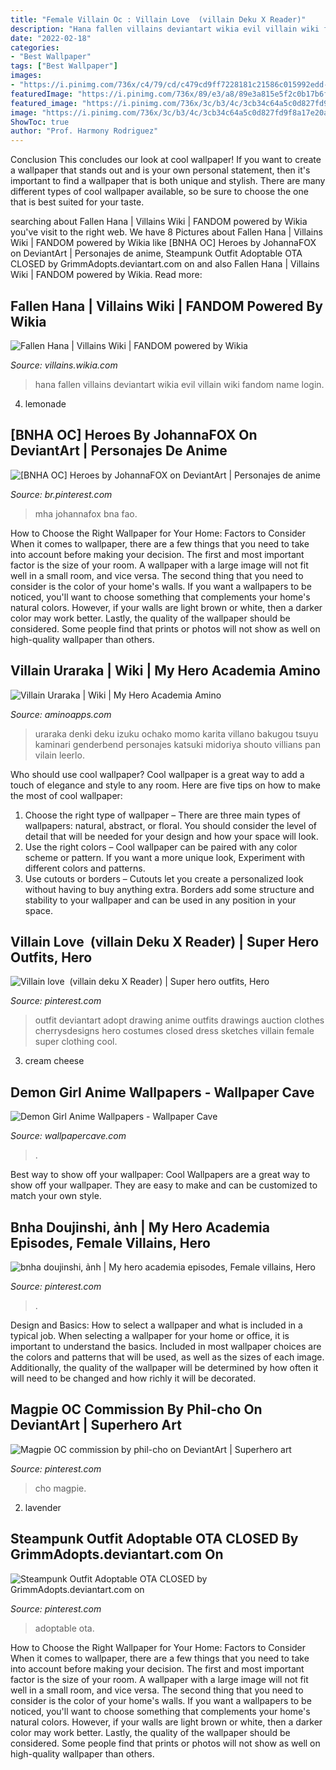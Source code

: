 ```yaml
---
title: "Female Villain Oc : Villain Love ️ (villain Deku X Reader)"
description: "Hana fallen villains deviantart wikia evil villain wiki fandom name login"
date: "2022-02-18"
categories:
- "Best Wallpaper"
tags: ["Best Wallpaper"]
images:
- "https://i.pinimg.com/736x/c4/79/cd/c479cd9ff7228181c21586c015992edd--steampunk-outfits-closed.jpg"
featuredImage: "https://i.pinimg.com/736x/89/e3/a8/89e3a815e5f2c0b17b6f30e0b4d84674.jpg"
featured_image: "https://i.pinimg.com/736x/3c/b3/4c/3cb34c64a5c0d827fd9f8a17e20ae2cc.jpg"
image: "https://i.pinimg.com/736x/3c/b3/4c/3cb34c64a5c0d827fd9f8a17e20ae2cc.jpg"
ShowToc: true
author: "Prof. Harmony Rodriguez"
---
```



Conclusion
This concludes our look at cool wallpaper! If you want to create a wallpaper that stands out and is your own personal statement, then it's important to find a wallpaper that is both unique and stylish. There are many different types of cool wallpaper available, so be sure to choose the one that is best suited for your taste.

	

		
searching about Fallen Hana | Villains Wiki | FANDOM powered by Wikia you've visit to the right web. We have 8 Pictures about Fallen Hana | Villains Wiki | FANDOM powered by Wikia like [BNHA OC] Heroes by JohannaFOX on DeviantArt | Personajes de anime, Steampunk Outfit Adoptable OTA CLOSED by GrimmAdopts.deviantart.com on and also Fallen Hana | Villains Wiki | FANDOM powered by Wikia. Read more:
		
    
## Fallen Hana | Villains Wiki | FANDOM Powered By Wikia

<img loading=lazy src="https://vignette.wikia.nocookie.net/villains/images/9/98/Fallen_Hana.jpg/revision/latest?cb=20150226235123" onerror="this.onerror=null;this.src='https://tse1.mm.bing.net/th?id=OIP.zRVwkzSrIldoL162XizQHQHaOJ&amp;pid=15.1';" alt="Fallen Hana | Villains Wiki | FANDOM powered by Wikia">

_Source: villains.wikia.com_

>hana fallen villains deviantart wikia evil villain wiki fandom name login. 

	

4. lemonade 

    
## [BNHA OC] Heroes By JohannaFOX On DeviantArt | Personajes De Anime

<img loading=lazy src="https://i.pinimg.com/736x/3c/b3/4c/3cb34c64a5c0d827fd9f8a17e20ae2cc.jpg" onerror="this.onerror=null;this.src='https://tse4.mm.bing.net/th?id=OIP._skymxzVPbnvV57cDNQnmAHaI4&amp;pid=15.1';" alt="[BNHA OC] Heroes by JohannaFOX on DeviantArt | Personajes de anime">

_Source: br.pinterest.com_

>mha johannafox bna fao. 

	

How to Choose the Right Wallpaper for Your Home: Factors to Consider
When it comes to wallpaper, there are a few things that you need to take into account before making your decision. The first and most important factor is the size of your room. A wallpaper with a large image will not fit well in a small room, and vice versa. 
The second thing that you need to consider is the color of your home's walls. If you want a wallpapers to be noticed, you'll want to choose something that complements your home's natural colors. However, if your walls are light brown or white, then a darker color may work better. 
Lastly, the quality of the wallpaper should be considered. Some people find that prints or photos will not show as well on high-quality wallpaper than others.

    
## Villain Uraraka | Wiki | My Hero Academia Amino

<img loading=lazy src="http://pm1.narvii.com/6923/b15b67af8f8274f20455d447111d1967da65ac89r1-944-1482v2_uhq.jpg" onerror="this.onerror=null;this.src='https://tse2.mm.bing.net/th?id=OIP.-rg0yFXfQEJWkVeRPK-QtgHaLo&amp;pid=15.1';" alt="Villain Uraraka | Wiki | My Hero Academia Amino">

_Source: aminoapps.com_

>uraraka denki deku izuku ochako momo karita villano bakugou tsuyu kaminari genderbend personajes katsuki midoriya shouto villians pan vilain leerlo. 

	

Who should use cool wallpaper?
Cool wallpaper is a great way to add a touch of elegance and style to any room. Here are five tips on how to make the most of cool wallpaper: 
1) Choose the right type of wallpaper – There are three main types of wallpapers: natural, abstract, or floral. You should consider the level of detail that will be needed for your design and how your space will look. 
2) Use the right colors – Cool wallpaper can be paired with any color scheme or pattern. If you want a more unique look, Experiment with different colors and patterns. 
3) Use cutouts or borders – Cutouts let you create a personalized look without having to buy anything extra. Borders add some structure and stability to your wallpaper and can be used in any position in your space.

    
## Villain Love ️ (villain Deku X Reader) | Super Hero Outfits, Hero

<img loading=lazy src="https://i.pinimg.com/736x/89/e3/a8/89e3a815e5f2c0b17b6f30e0b4d84674.jpg" onerror="this.onerror=null;this.src='https://tse2.mm.bing.net/th?id=OIP.EzibMidiRiFHbmjbZp80vQHaLa&amp;pid=15.1';" alt="Villain love ️ (villain deku X Reader) | Super hero outfits, Hero">

_Source: pinterest.com_

>outfit deviantart adopt drawing anime outfits drawings auction clothes cherrysdesigns hero costumes closed dress sketches villain female super clothing cool. 

	

3. cream cheese 

    
## Demon Girl Anime Wallpapers - Wallpaper Cave

<img loading=lazy src="https://wallpapercave.com/wp/wp4729531.png" onerror="this.onerror=null;this.src='https://tse3.mm.bing.net/th?id=OIP.a_SerEGov5Tqg4XCsmiH9gHaKJ&amp;pid=15.1';" alt="Demon Girl Anime Wallpapers - Wallpaper Cave">

_Source: wallpapercave.com_

>. 

	

Best way to show off your wallpaper:
Cool Wallpapers are a great way to show off your wallpaper. They are easy to make and can be customized to match your own style.

    
## Bnha Doujinshi, ảnh | My Hero Academia Episodes, Female Villains, Hero

<img loading=lazy src="https://i.pinimg.com/736x/2d/c9/08/2dc908b929a23fbbf6bc5c5340461d8e.jpg" onerror="this.onerror=null;this.src='https://tse4.mm.bing.net/th?id=OIP.BEL-6WgrE38173SUi3u8iQHaJ4&amp;pid=15.1';" alt="bnha doujinshi, ảnh | My hero academia episodes, Female villains, Hero">

_Source: pinterest.com_

>. 

	

Design and Basics: How to select a wallpaper and what is included in a typical job.
When selecting a wallpaper for your home or office, it is important to understand the basics. Included in most wallpaper choices are the colors and patterns that will be used, as well as the sizes of each image. Additionally, the quality of the wallpaper will be determined by how often it will need to be changed and how richly it will be decorated.

    
## Magpie OC Commission By Phil-cho On DeviantArt | Superhero Art

<img loading=lazy src="https://i.pinimg.com/736x/58/7a/a2/587aa2bbce95fc0e0dd3260f4afd2682.jpg" onerror="this.onerror=null;this.src='https://tse2.mm.bing.net/th?id=OIP.QIMRBhw3yTDUMbm_VaYBHgHaLc&amp;pid=15.1';" alt="Magpie OC commission by phil-cho on DeviantArt | Superhero art">

_Source: pinterest.com_

>cho magpie. 

	

2. lavender 

    
## Steampunk Outfit Adoptable OTA CLOSED By GrimmAdopts.deviantart.com On

<img loading=lazy src="https://i.pinimg.com/736x/c4/79/cd/c479cd9ff7228181c21586c015992edd--steampunk-outfits-closed.jpg" onerror="this.onerror=null;this.src='https://tse4.mm.bing.net/th?id=OIP.nUbvWJrl03GZRLi_HJTJVAHaMo&amp;pid=15.1';" alt="Steampunk Outfit Adoptable OTA CLOSED by GrimmAdopts.deviantart.com on">

_Source: pinterest.com_

>adoptable ota. 

	

How to Choose the Right Wallpaper for Your Home: Factors to Consider
When it comes to wallpaper, there are a few things that you need to take into account before making your decision. The first and most important factor is the size of your room. A wallpaper with a large image will not fit well in a small room, and vice versa. 
The second thing that you need to consider is the color of your home's walls. If you want a wallpapers to be noticed, you'll want to choose something that complements your home's natural colors. However, if your walls are light brown or white, then a darker color may work better. 
Lastly, the quality of the wallpaper should be considered. Some people find that prints or photos will not show as well on high-quality wallpaper than others.

